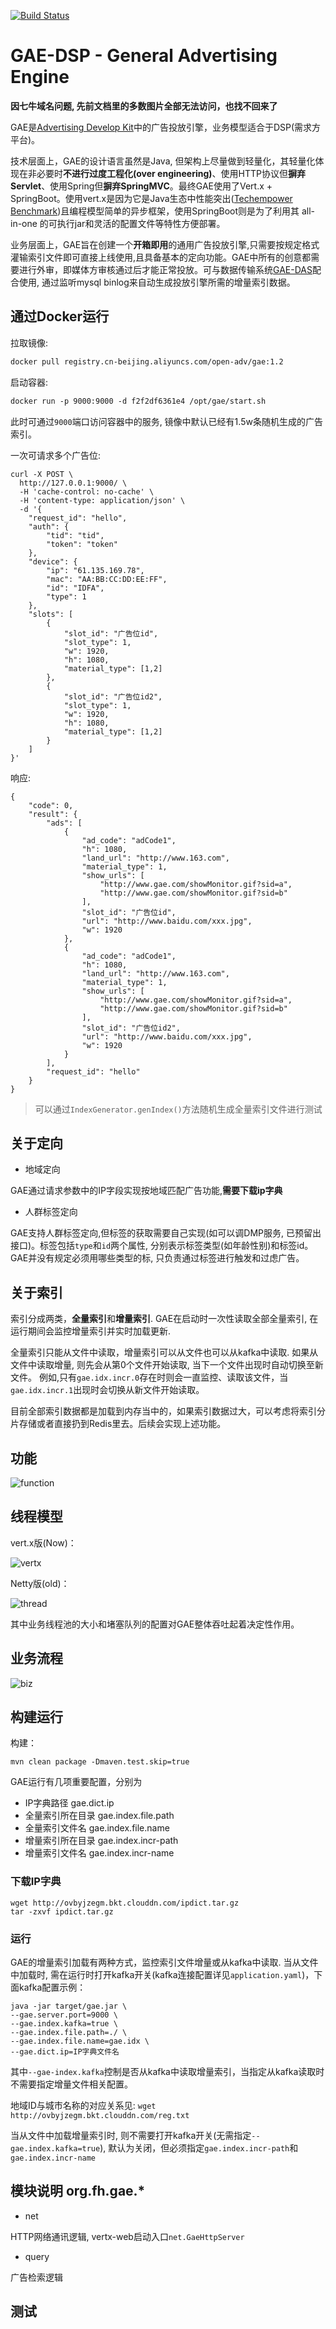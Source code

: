[![Build Status](https://travis-ci.org/OpenAdv/gae.svg?branch=master)](https://travis-ci.org/OpenAdv/gae)
# GAE-DSP - General Advertising Engine
**因七牛域名问题, 先前文档里的多数图片全部无法访问，也找不回来了**

GAE是[Advertising Develop Kit](https://github.com/ad-dev-kit)中的广告投放引擎，业务模型适合于DSP(需求方平台)。



技术层面上，GAE的设计语言虽然是Java, 但架构上尽量做到轻量化，其轻量化体现在非必要时**不进行过度工程化(over engineering)**、使用HTTP协议但**摒弃Servlet**、使用Spring但**摒弃SpringMVC**。最终GAE使用了Vert.x + SpringBoot。使用vert.x是因为它是Java生态中性能突出([Techempower Benchmark](https://www.techempower.com/benchmarks/#section=data-r14&hw=ph&test=db&l=8vn05b))且编程模型简单的异步框架，使用SpringBoot则是为了利用其 all-in-one 的可执行jar和灵活的配置文件等特性方便部署。



业务层面上，GAE旨在创建一个**开箱即用**的通用广告投放引擎,只需要按规定格式灌输索引文件即可直接上线使用,且具备基本的定向功能。GAE中所有的创意都需要进行外审，即媒体方审核通过后才能正常投放。可与数据传输系统[GAE-DAS](https://github.com/wanghongfei/gae-das)配合使用, 通过监听mysql binlog来自动生成投放引擎所需的增量索引数据。



## 通过Docker运行

拉取镜像:

```dockerfile
docker pull registry.cn-beijing.aliyuncs.com/open-adv/gae:1.2
```

启动容器:

```dockerfile
docker run -p 9000:9000 -d f2f2df6361e4 /opt/gae/start.sh
```

此时可通过`9000`端口访问容器中的服务, 镜像中默认已经有1.5w条随机生成的广告索引。

一次可请求多个广告位:

```
curl -X POST \
  http://127.0.0.1:9000/ \
  -H 'cache-control: no-cache' \
  -H 'content-type: application/json' \
  -d '{
    "request_id": "hello",
    "auth": {
        "tid": "tid",
        "token": "token"
    },
    "device": {
        "ip": "61.135.169.78",
        "mac": "AA:BB:CC:DD:EE:FF",
        "id": "IDFA",
        "type": 1
    },
    "slots": [
        {
            "slot_id": "广告位id",
            "slot_type": 1,
            "w": 1920,
            "h": 1080,
            "material_type": [1,2]
        },
        {
            "slot_id": "广告位id2",
            "slot_type": 1,
            "w": 1920,
            "h": 1080,
            "material_type": [1,2]
        }
    ]
}'
```

响应:

```
{
    "code": 0,
    "result": {
        "ads": [
            {
                "ad_code": "adCode1",
                "h": 1080,
                "land_url": "http://www.163.com",
                "material_type": 1,
                "show_urls": [
                    "http://www.gae.com/showMonitor.gif?sid=a",
                    "http://www.gae.com/showMonitor.gif?sid=b"
                ],
                "slot_id": "广告位id",
                "url": "http://www.baidu.com/xxx.jpg",
                "w": 1920
            },
            {
                "ad_code": "adCode1",
                "h": 1080,
                "land_url": "http://www.163.com",
                "material_type": 1,
                "show_urls": [
                    "http://www.gae.com/showMonitor.gif?sid=a",
                    "http://www.gae.com/showMonitor.gif?sid=b"
                ],
                "slot_id": "广告位id2",
                "url": "http://www.baidu.com/xxx.jpg",
                "w": 1920
            }
        ],
        "request_id": "hello"
    }
}
```

>  可以通过`IndexGenerator.genIndex()`方法随机生成全量索引文件进行测试



## 关于定向

- 地域定向

GAE通过请求参数中的IP字段实现按地域匹配广告功能,**需要下载ip字典**
- 人群标签定向

GAE支持人群标签定向,但标签的获取需要自己实现(如可以调DMP服务, 已预留出接口)。标签包括`type`和`id`两个属性, 分别表示标签类型(如年龄性别)和标签id。
GAE并没有规定必须用哪些类型的标, 只负责通过标签进行触发和过虑广告。



## 关于索引
索引分成两类，**全量索引**和**增量索引**. GAE在启动时一次性读取全部全量索引, 在运行期间会监控增量索引并实时加载更新.

全量索引只能从文件中读取，增量索引可以从文件也可以从kafka中读取. 如果从文件中读取增量, 则先会从第0个文件开始读取, 当下一个文件出现时自动切换至新文件。
例如,只有`gae.idx.incr.0`存在时则会一直监控、读取该文件，当`gae.idx.incr.1`出现时会切换从新文件开始读取。



目前全部索引数据都是加载到内存当中的，如果索引数据过大，可以考虑将索引分片存储或者直接扔到Redis里去。后续会实现上述功能。



## 功能
![function](https://s2.ax1x.com/2019/06/26/ZewfAK.png)

## 线程模型

vert.x版(Now)：

![vertx](http://ovbyjzegm.bkt.clouddn.com/vertx.png)



Netty版(old)：

![thread](http://ovbyjzegm.bkt.clouddn.com/thread.png)

其中业务线程池的大小和堵塞队列的配置对GAE整体吞吐起着决定性作用。



## 业务流程

![biz](http://ovbyjzegm.bkt.clouddn.com/biz.png)



## 构建运行

构建：

```
mvn clean package -Dmaven.test.skip=true
```

GAE运行有几项重要配置，分别为

- IP字典路径 gae.dict.ip
- 全量索引所在目录 gae.index.file.path
- 全量索引文件名 gae.index.file.name
- 增量索引所在目录 gae.index.incr-path
- 增量索引文件名 gae.index.incr-name



### 下载IP字典

```
wget http://ovbyjzegm.bkt.clouddn.com/ipdict.tar.gz
tar -zxvf ipdict.tar.gz
```


### 运行

GAE的增量索引加载有两种方式，监控索引文件增量或从kafka中读取. 当从文件中加载时, 需在运行时打开kafka开关(kafka连接配置详见`application.yaml`)，下面kafka配置示例：

```
java -jar target/gae.jar \
--gae.server.port=9000 \
--gae.index.kafka=true \
--gae.index.file.path=./ \
--gae.index.file.name=gae.idx \
--gae.dict.ip=IP字典文件名
```
其中`--gae-index.kafka`控制是否从kafka中读取增量索引，当指定从kafka读取时不需要指定增量文件相关配置。

地域ID与城市名称的对应关系见: `wget http://ovbyjzegm.bkt.clouddn.com/reg.txt`

当从文件中加载增量索引时, 则不需要打开kafka开关(无需指定`--gae.index.kafka=true`), 默认为关闭，但必须指定`gae.index.incr-path`和`gae.index.incr-name`


## 模块说明 org.fh.gae.*
- net

HTTP网络通讯逻辑, vertx-web启动入口`net.GaeHttpServer`

- query

广告检索逻辑


## 测试

